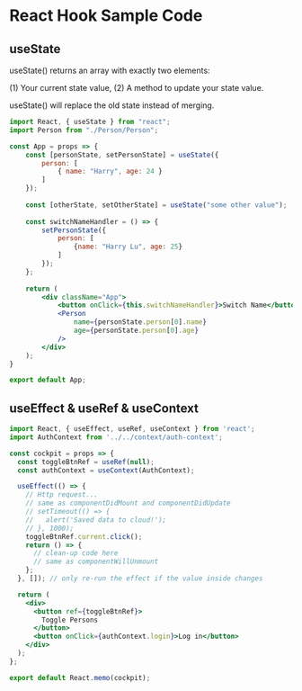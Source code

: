# React Hook Sample Code

## useState

useState\(\) returns an array with exactly two elements: 

\(1\) Your current state value, \(2\) A method to update your state value.

useState\(\) will replace the old state instead of merging. 

```jsx
import React, { useState } from "react";
import Person from "./Person/Person";

const App = props => {
    const [personState, setPersonState] = useState({
        person: [
            { name: "Harry", age: 24 }
        ]
    });
    
    const [otherState, setOtherState] = useState("some other value");
    
    const switchNameHandler = () => {
        setPersonState({
            person: [
                {name: "Harry Lu", age: 25}
            ]
        });
    };
    
    return (
        <div className="App">
            <button onClick={this.switchNameHandler}>Switch Name</button>
            <Person
                name={personState.person[0].name}
                age={personState.person[0].age}
            /> 
        </div>
    );
}

export default App;
```

## useEffect & useRef & useContext

```jsx
import React, { useEffect, useRef, useContext } from 'react';
import AuthContext from '../../context/auth-context';

const cockpit = props => {
  const toggleBtnRef = useRef(null);
  const authContext = useContext(AuthContext);

  useEffect(() => {
    // Http request...
    // same as componentDidMount and componentDidUpdate
    // setTimeout(() => {
    //   alert('Saved data to cloud!');
    // }, 1000);
    toggleBtnRef.current.click();
    return () => {
      // clean-up code here
      // same as componentWillUnmount 
    };
  }, []); // only re-run the effect if the value inside changes

  return (
    <div>
      <button ref={toggleBtnRef}>
        Toggle Persons
      </button>
      <button onClick={authContext.login}>Log in</button>
    </div>
  );
};

export default React.memo(cockpit);
```

